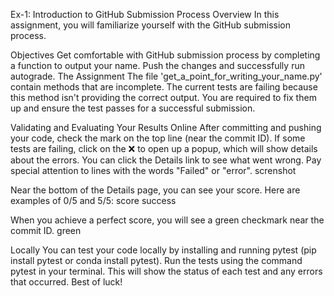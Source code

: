 Ex-1: Introduction to GitHub Submission Process Overview In this assignment, you will familiarize yourself with the GitHub submission process.

Objectives Get comfortable with GitHub submission process by completing a function to output your name. Push the changes and successfully run autograde. The Assignment The file 'get_a_point_for_writing_your_name.py' contain methods that are incomplete. The current tests are failing because this method isn't providing the correct output. You are required to fix them up and ensure the test passes for a successful submission.

Validating and Evaluating Your Results Online After committing and pushing your code, check the mark on the top line (near the commit ID). If some tests are failing, click on the ❌ to open up a popup, which will show details about the errors. You can click the Details link to see what went wrong. Pay special attention to lines with the words "Failed" or "error". screnshot

Near the bottom of the Details page, you can see your score. Here are examples of 0/5 and 5/5: score success

When you achieve a perfect score, you will see a green checkmark near the commit ID. green

Locally You can test your code locally by installing and running pytest (pip install pytest or conda install pytest). Run the tests using the command pytest in your terminal. This will show the status of each test and any errors that occurred. Best of luck!
